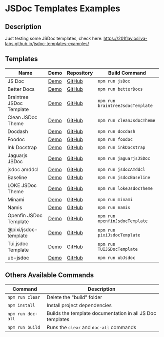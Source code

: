 # JSDoc Templates Examples

## Description

Just testing some JSDoc templates, check here: https://201flaviosilva-labs.github.io/jsdoc-templates-examples/

## Templates
| Name                     | Demo                                                                                           | Repository                                                  | Build Command                    |
| ------------------------ | ---------------------------------------------------------------------------------------------- | ----------------------------------------------------------- | -------------------------------- |
| JS Doc                   | [Demo](https://201flaviosilva-labs.github.io/jsdoc-templates-examples/JSDoc/)                  | [GitHub](https://github.com/jsdoc/jsdoc)                    | `npm run jsDoc`                  |
| Better Docs              | [Demo](https://201flaviosilva-labs.github.io/jsdoc-templates-examples/betterDocs/)             | [GitHub](https://github.com/SoftwareBrothers/better-docs)   | `npm run betterDocs`             |
| Braintree JSDoc Template | [Demo](https://201flaviosilva-labs.github.io/jsdoc-templates-examples/braintreeJsdocTemplate/) | [GitHub](https://github.com/braintree/jsdoc-template)       | `npm run braintreeJsdocTemplate` |
| Clean JSDoc Theme        | [Demo](https://201flaviosilva-labs.github.io/jsdoc-templates-examples/CleanJsdocTheme/)        | [GitHub](https://github.com/ankitskvmdam/clean-jsdoc-theme) | `npm run cleanJsdocTheme`        |
| Docdash                  | [Demo](https://201flaviosilva-labs.github.io/jsdoc-templates-examples/docdash/)                | [GitHub](https://github.com/clenemt/docdash)                | `npm run docdash`                |
| Foodoc                   | [Demo](https://201flaviosilva-labs.github.io/jsdoc-templates-examples/foodoc/)                 | [GitHub](https://github.com/steveush/foodoc)                | `npm run foodoc`                 |
| Ink Docstrap             | [Demo](https://201flaviosilva-labs.github.io/jsdoc-templates-examples/inkDocstrap/)            | [GitHub](https://github.com/docstrap/docstrap)              | `npm run inkDocstrap`            |
| Jaguarjs JSDoc           | [Demo](https://201flaviosilva-labs.github.io/jsdoc-templates-examples/jaguarjsJSDoc/)          | [GitHub](https://github.com/pixijs/jaguarjs-jsdoc)          | `npm run jaguarjsJSDoc`          |
| jsdoc amddcl             | [Demo](https://201flaviosilva-labs.github.io/jsdoc-templates-examples/jsdocAmddcl/)            | [GitHub](https://github.com/ibm-js/jsdoc-amddcl)            | `npm run jsdocAmddcl`            |
| Baseline                 | [Demo](https://201flaviosilva-labs.github.io/jsdoc-templates-examples/jsdocBaseline/)          | [GitHub](https://github.com/hegemonic/jsdoc-baseline)       | `npm run jsdocBaseline`          |
| LOKE JSDoc Theme         | [Demo](https://201flaviosilva-labs.github.io/jsdoc-templates-examples/lokeJsdocTheme/)         | [GitHub](https://github.com/LOKE/jsdoc-theme)               | `npm run lokeJsdocTheme`         |
| Minami                   | [Demo](https://201flaviosilva-labs.github.io/jsdoc-templates-examples/minami/)                 | [GitHub](https://github.com/Nijikokun/minami)               | `npm run minami`                 |
| Namis                    | [Demo](https://201flaviosilva-labs.github.io/jsdoc-templates-examples/namis/)                  | [GitHub](https://github.com/hungluu/namis)                  | `npm run namis`                  |
| Openfin JSDoc Template   | [Demo](https://201flaviosilva-labs.github.io/jsdoc-templates-examples/openfinJsdocTemplate/)   | [GitHub](https://github.com/openfin/jsdoc-template)         | `npm run openfinJsdocTemplate`   |
| @pixi/jsdoc-template     | [Demo](https://201flaviosilva-labs.github.io/jsdoc-templates-examples/pixiJsdocTemplate/)      | [GitHub](https://github.com/pixijs/pixi-jsdoc-template)     | `npm run pixiJsdocTemplate`      |
| Tui.jsdoc Template       | [Demo](https://201flaviosilva-labs.github.io/jsdoc-templates-examples/TUIJSDocTemplate/)       | [GitHub](https://github.com/nhn/tui.jsdoc-template)         | `npm run TUIJSDocTemplate`       |
| ub-jsdoc                 | [Demo](https://201flaviosilva-labs.github.io/jsdoc-templates-examples/ubJsdoc/)                | [GitHub](https://github.com/UnityBaseJS/ub-jsdoc)           | `npm run ubJsdoc`                |

## Others Available Commands

| Command           | Description                                               |
| ----------------- | --------------------------------------------------------- |
| `npm run clear`   | Delete the "build" folder                                 |
| `npm install`     | Install project dependencies                              |
| `npm run doc-all` | Builds the template documentation in all JS Doc templates |
| `npm run build`   | Runs the `clear` and `doc-all` commands                   |
